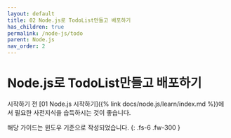 ```yaml
---
layout: default
title: 02 Node.js로 TodoList만들고 배포하기
has_children: true
permalink: /node-js/todo
parent: Node.js
nav_order: 2
---
```


# Node.js로 TodoList만들고 배포하기


시작하기 전 [01 Node.js 시작하기]({% link docs/node.js/learn/index.md %})에서 필요한 사전지식을 습득하시는 것이 좋습니다.

해당 가이드는 윈도우 기준으로 작성되었습니다.
{: .fs-6 .fw-300 }

